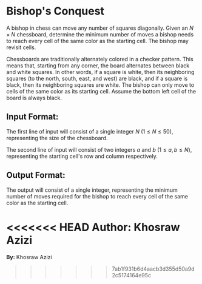 # Bishop's Conquest

A bishop in chess can move any number of squares diagonally. Given an $N \times N$ chessboard, determine the minimum number of moves a bishop needs to reach every cell of the same color as the starting cell. The bishop may revisit cells.

Chessboards are traditionally alternately colored in a checker pattern. This means that, starting from any corner, the board alternates between black and white squares. In other words, if a square is white, then its neighboring squares (to the north, south, east, and west) are black, and if a square is black, then its neighboring squares are white. The bishop can only move to cells of the same color as its starting cell. Assume the bottom left cell of the board is always black.

## Input Format:

The first line of input will consist of a single integer $N$ $(1 \leq N \leq 50)$, representing the size of the chessboard.

The second line of input will consist of two integers $a$ and $b$ $(1 \leq a, b \leq N)$, representing the starting cell's row and column respectively.

## Output Format:

The output will consist of a single integer, representing the minimum number of moves required for the bishop to reach every cell of the same color as the starting cell.

<<<<<<< HEAD
**Author: Khosraw Azizi**
=======
**By:** Khosraw Azizi
>>>>>>> 7ab1f931b6d4aacb3d355d50a9d2c5174164e95c
